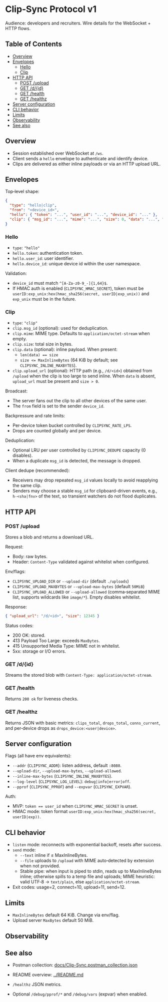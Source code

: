 # Clip‑Sync Protocol v1

Audience: developers and recruiters. Wire details for the WebSocket + HTTP flows.

## Table of Contents
- [Overview](#overview)
- [Envelopes](#envelopes)
  - [Hello](#hello)
  - [Clip](#clip)
- [HTTP API](#http-api)
  - [POST /upload](#post-upload)
  - [GET /d/{id}](#get-d)
  - [GET /health](#get-health)
  - [GET /healthz](#get-healthz)
- [Server configuration](#server-configuration)
- [CLI behavior](#cli-behavior)
- [Limits](#limits)
- [Observability](#observability)
- [See also](#see-also)

<a id="overview"></a>
## Overview

- Session established over WebSocket at `/ws`.
- Client sends a `hello` envelope to authenticate and identify device.
- Clips are delivered as either inline payloads or via an HTTP upload URL.

<a id="envelopes"></a>
## Envelopes

Top‑level shape:

```json
{
  "type": "hello|clip",
  "from": "<device_id>",
  "hello": { "token": "...", "user_id": "...", "device_id": "..." },
  "clip": { "msg_id": "...", "mime": "...", "size": 0, "data": "...", "upload_url": "..." }
}
```

<a id="hello"></a>
### Hello

- `type`: `"hello"`
- `hello.token`: authentication token.
- `hello.user_id`: user identifier.
- `hello.device_id`: unique device id within the user namespace.

Validation:
- `device_id` must match `^[A-Za-z0-9_-]{1,64}$`.
- If HMAC auth is enabled (`CLIPSYNC_HMAC_SECRET`), token must be `userID:exp_unix:hex(hmac_sha256(secret, userID|exp_unix))` and `exp_unix` must be in the future.

<a id="clip"></a>
### Clip

- `type`: `"clip"`
- `clip.msg_id` (optional): used for deduplication.
- `clip.mime`: MIME type. Defaults to `application/octet-stream` when empty.
- `clip.size`: total size in bytes.
- `clip.data` (optional): inline payload. When present:
  - `len(data) == size`
  - `size <= MaxInlineBytes` (64 KiB by default; see `CLIPSYNC_INLINE_MAXBYTES`).
- `clip.upload_url` (optional): HTTP path (e.g., `/d/<id>`) obtained from `/upload` when the clip is too large to send inline. When `data` is absent, `upload_url` must be present and `size > 0`.

Broadcast:
- The server fans out the clip to all other devices of the same user.
- The `from` field is set to the sender `device_id`.

Backpressure and rate limits:
- Per‑device token bucket controlled by `CLIPSYNC_RATE_LPS`.
- Drops are counted globally and per device.

Deduplication:
- Optional LRU per user controlled by `CLIPSYNC_DEDUPE` capacity (0 disables).
- When a duplicate `msg_id` is detected, the message is dropped.

Client dedupe (recommended):
- Receivers may drop repeated `msg_id` values locally to avoid reapplying the same clip.
- Senders may choose a stable `msg_id` for clipboard-driven events, e.g., `h-<sha|fnv>` of the text, so transient watchers do not flood duplicates.

<a id="http-api"></a>
## HTTP API

<a id="post-upload"></a>
### POST /upload

Stores a blob and returns a download URL.

Request:
- Body: raw bytes.
- Header: `Content-Type` validated against whitelist when configured.

Env/flags:
- `CLIPSYNC_UPLOAD_DIR` or `--upload-dir` (default `./uploads`)
- `CLIPSYNC_UPLOAD_MAXBYTES` or `--upload-max-bytes` (default `50MiB`)
- `CLIPSYNC_UPLOAD_ALLOWED` or `--upload-allowed` (comma‑separated MIME list, supports wildcards like `image/*`). Empty disables whitelist.

Response:

```json
{ "upload_url": "/d/<id>", "size": 12345 }
```

Status codes:
- 200 OK: stored.
- 413 Payload Too Large: exceeds `MaxBytes`.
- 415 Unsupported Media Type: MIME not in whitelist.
- 5xx: storage or I/O errors.

<a id="get-d"></a>
### GET /d/{id}

Streams the stored blob with `Content-Type: application/octet-stream`.

<a id="get-health"></a>
### GET /health

Returns `200 ok` for liveness checks.

<a id="get-healthz"></a>
### GET /healthz

Returns JSON with basic metrics: `clips_total`, `drops_total`, `conns_current`, and per‑device drops as `drops_device:<user|device>`.

<a id="server-configuration"></a>
## Server configuration

Flags (all have env equivalents):
- `--addr` (`CLIPSYNC_ADDR`): listen address, default `:8080`.
- `--upload-dir`, `--upload-max-bytes`, `--upload-allowed`.
- `--inline-max-bytes` (`CLIPSYNC_INLINE_MAXBYTES`).
- `--log-level` (`CLIPSYNC_LOG_LEVEL`): `debug|info|error|off`.
- `--pprof` (`CLIPSYNC_PPROF`) and `--expvar` (`CLIPSYNC_EXPVAR`).

Auth:
- MVP: `token == user_id` when `CLIPSYNC_HMAC_SECRET` is unset.
- HMAC mode: token format `userID:exp_unix:hex(hmac_sha256(secret, userID|exp))`.

<a id="cli-behavior"></a>
## CLI behavior

- `listen` mode: reconnects with exponential backoff, resets after success.
- `send` mode:
  - `--text` inline if ≤ MaxInlineBytes.
  - `--file` uploads to `/upload` with MIME auto‑detected by extension when not provided.
  - Stable pipe: when input is piped to stdin, reads up to MaxInlineBytes inline; otherwise spills to a temp file and uploads; MIME heuristic: valid UTF‑8 → `text/plain`, else `application/octet-stream`.
- Exit codes: usage=2, connect=10, upload=11, send=12.

<a id="limits"></a>
## Limits

- `MaxInlineBytes` default 64 KiB. Change via env/flag.
- Upload server `MaxBytes` default 50 MiB.

<a id="observability"></a>
## Observability

<a id="see-also"></a>
## See also
- Postman collection: [docs/Clip-Sync.postman_collection.json](Clip-Sync.postman_collection.json)
- README overview: [../README.md](../README.md)

- `/healthz` JSON metrics.
- Optional `/debug/pprof/*` and `/debug/vars` (expvar) when enabled.
